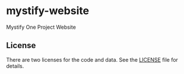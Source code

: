 # mystify-website
Mystify One Project Website

License
-------
There are two licenses for the code and data.  See the [LICENSE](https://github.com/codingride/mystify-website/edit/master/LICENSE) file for details.

